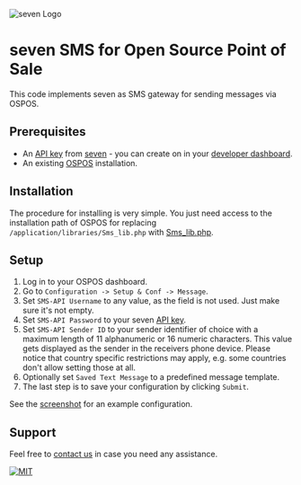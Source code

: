 ![](https://www.seven.io/wp-content/uploads/Logo.svg "seven Logo")

# seven SMS for Open Source Point of Sale

This code implements seven as SMS gateway for sending messages via OSPOS.

## Prerequisites

- An [API key](https://help.seven.io/en/api-key-access) from [seven](https://www.seven.io) - you can create on in
  your [developer dashboard](https://app.seven.io/developer).
- An existing [OSPOS](https://opensourcepos.org/) installation.

## Installation

The procedure for installing is very simple. You just need access to the installation path
of OSPOS for replacing `/application/libraries/Sms_lib.php`
with [Sms_lib.php](Sms_lib.php).

## Setup

1. Log in to your OSPOS dashboard.
2. Go to `Configuration -> Setup & Conf -> Message`.
3. Set `SMS-API Username` to any value, as the field is not used. Just make sure it's not
   empty.
4. Set `SMS-API Password` to your seven [API key](https://help.seven.io/en/api-key-access).
5. Set `SMS-API Sender ID` to your sender identifier of choice with a maximum length of 11
   alphanumeric or 16 numeric characters. This value gets displayed as the sender in the
   receivers phone device. Please notice that country specific restrictions may apply,
   e.g. some countries don't allow setting those at all.
6. Optionally set `Saved Text Message` to a predefined message template.
7. The last step is to save your configuration by clicking `Submit`.

See the [screenshot](configuration.png) for an example configuration.

## Support

Feel free to [contact us](https://www.seven.io/en/company/contact/) in case you need any
assistance.

[![MIT](https://img.shields.io/badge/License-MIT-teal.svg)](LICENSE)

